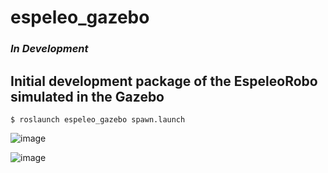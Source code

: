 # espeleo_gazebo
### *In Development*
## Initial development package of the EspeleoRobo simulated in the Gazebo

    $ roslaunch espeleo_gazebo spawn.launch

![image](https://user-images.githubusercontent.com/51409770/132235791-3297aba3-56ca-418d-9c8e-251a179318b4.png)

![image](https://user-images.githubusercontent.com/51409770/132574250-28e704bd-c9ff-4377-af3a-2db83e515956.png)

